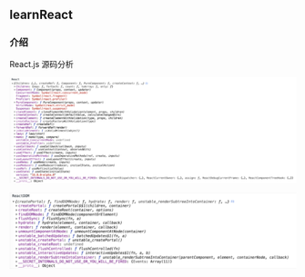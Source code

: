 ## learnReact

### 介绍

React.js 源码分析

![React API](./images/React.png)

![ReactDOM API](./images/ReactDOM.png)